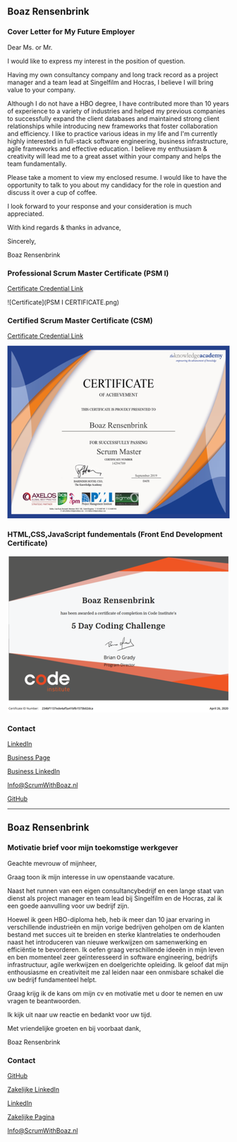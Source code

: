 ## Boaz Rensenbrink

### Cover Letter for My Future Employer

Dear Ms. or Mr.


I would like to express my interest in the position of question.

Having my own consultancy company and long track record as a project manager and a team lead at Singelfilm and Hocras, I believe I will bring value to your company.

Although I do not have a HBO degree, I have contributed more than 10 years of experience to a variety of industries and helped my previous companies to successfully expand the client databases and maintained strong client relationships while introducing new frameworks that foster collaboration and efficiency. 
I like to practice various ideas in my life and I'm currently highly interested in full-stack software engineering, business infrastructure, agile frameworks and effective education. 
I believe my enthusiasm & creativity will lead me to a great asset within your company and helps the team fundamentally.



Please take a moment to view my enclosed resume. 
I would like to have the opportunity to talk to you about my candidacy for the role in question and discuss it over a cup of coffee.


I look forward to your response and your consideration is much appreciated.


With kind regards & thanks in advance,  


Sincerely,

Boaz Rensenbrink

### Professional Scrum Master Certificate (PSM I)
[Certificate Credential Link](https://www.scrum.org/certificates/568374)


![Certificate](PSM I CERTIFICATE.png)

### Certified Scrum Master Certificate (CSM)
[Certificate Credential Link](https://www.credential.net/cdf72282-aa89-4c81-8e24-120375555c3d)


![Certificate](CSM.png)

### HTML,CSS,JavaScript fundementals (Front End Development Certificate)

![Certificate](FED.png)


### Contact


[LinkedIn](https://www.linkedin.com/in/boaz-rensenbrink/) 

[Business Page](http://scrumwithboaz.nl/)

[Business LinkedIn](https://www.linkedin.com/company/umbrellaconsult/about)

[Info@ScrumWithBoaz.nl](http://scrumwithboaz.nl/https/-/scrumwithboaz-nl/)

[GitHub](https://boaz-rensenbrink.github.io/scrum/)


----------------------------------------------------

## Boaz Rensenbrink

### Motivatie brief voor mijn toekomstige werkgever

Geachte mevrouw of mijnheer,

Graag toon ik mijn interesse in uw openstaande vacature.

Naast het runnen van een eigen consultancybedrijf en een lange staat van dienst als project manager en team lead bij Singelfilm en de Hocras, zal ik een goede aanvulling voor uw bedrijf zijn. 

Hoewel ik geen HBO-diploma heb, heb ik meer dan 10 jaar ervaring in verschillende industrieën en mijn vorige bedrijven geholpen om de klanten bestand met succes uit te breiden en sterke klantrelaties te onderhouden naast het introduceren van nieuwe werkwijzen om samenwerking en efficiëntie te bevorderen.
Ik oefen graag verschillende ideeën in mijn leven en ben momenteel zeer geïnteresseerd in software engineering, bedrijfs infrastructuur, agile werkwijzen en doelgerichte opleiding. 
Ik geloof dat mijn enthousiasme en creativiteit me zal leiden naar een onmisbare schakel die uw bedrijf fundamenteel helpt. 



Graag krijg ik de kans om mijn cv en motivatie met u door te nemen en uw vragen te beantwoorden.

Ik kijk uit naar uw reactie en bedankt voor uw tijd. 


Met vriendelijke groeten en bij voorbaat dank, 


Boaz Rensenbrink

### Contact

[GitHub](https://boaz-rensenbrink.github.io/scrum/)

[Zakelijke LinkedIn](https://www.linkedin.com/company/umbrellaconsult/about)

[LinkedIn](https://www.linkedin.com/in/boaz-rensenbrink/) 

[Zakelijke Pagina](http://scrumwithboaz.nl/)

[Info@ScrumWithBoaz.nl](http://scrumwithboaz.nl/https/-/scrumwithboaz-nl/)


